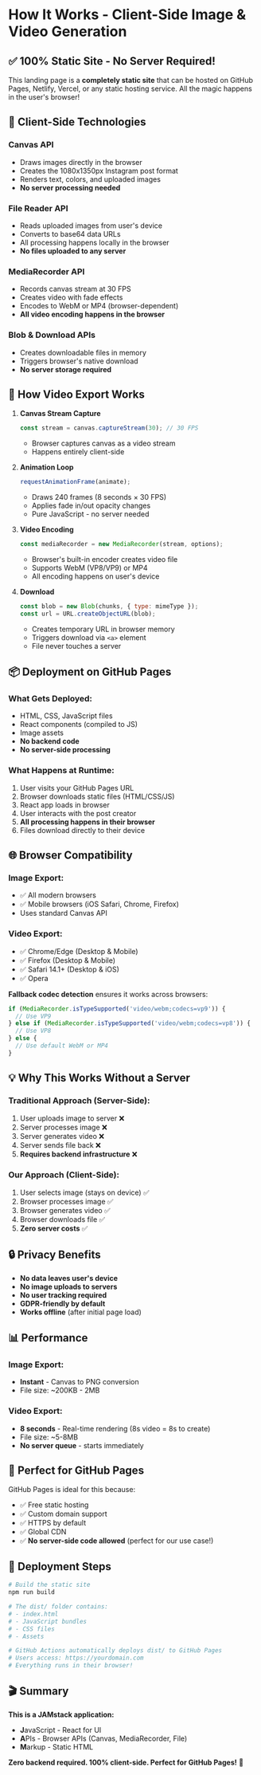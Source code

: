 # How It Works - Client-Side Image & Video Generation

## ✅ 100% Static Site - No Server Required!

This landing page is a **completely static site** that can be hosted on GitHub Pages, Netlify, Vercel, or any static hosting service. All the magic happens in the user's browser!

## 🎨 Client-Side Technologies

### **Canvas API**
- Draws images directly in the browser
- Creates the 1080x1350px Instagram post format
- Renders text, colors, and uploaded images
- **No server processing needed**

### **File Reader API**
- Reads uploaded images from user's device
- Converts to base64 data URLs
- All processing happens locally in the browser
- **No files uploaded to any server**

### **MediaRecorder API**
- Records canvas stream at 30 FPS
- Creates video with fade effects
- Encodes to WebM or MP4 (browser-dependent)
- **All video encoding happens in the browser**

### **Blob & Download APIs**
- Creates downloadable files in memory
- Triggers browser's native download
- **No server storage required**

## 🚀 How Video Export Works

1. **Canvas Stream Capture**
   ```javascript
   const stream = canvas.captureStream(30); // 30 FPS
   ```
   - Browser captures canvas as a video stream
   - Happens entirely client-side

2. **Animation Loop**
   ```javascript
   requestAnimationFrame(animate);
   ```
   - Draws 240 frames (8 seconds × 30 FPS)
   - Applies fade in/out opacity changes
   - Pure JavaScript - no server needed

3. **Video Encoding**
   ```javascript
   const mediaRecorder = new MediaRecorder(stream, options);
   ```
   - Browser's built-in encoder creates video file
   - Supports WebM (VP8/VP9) or MP4
   - All encoding happens on user's device

4. **Download**
   ```javascript
   const blob = new Blob(chunks, { type: mimeType });
   const url = URL.createObjectURL(blob);
   ```
   - Creates temporary URL in browser memory
   - Triggers download via `<a>` element
   - File never touches a server

## 📦 Deployment on GitHub Pages

### What Gets Deployed:
- HTML, CSS, JavaScript files
- React components (compiled to JS)
- Image assets
- **No backend code**
- **No server-side processing**

### What Happens at Runtime:
1. User visits your GitHub Pages URL
2. Browser downloads static files (HTML/CSS/JS)
3. React app loads in browser
4. User interacts with the post creator
5. **All processing happens in their browser**
6. Files download directly to their device

## 🌐 Browser Compatibility

### Image Export:
- ✅ All modern browsers
- ✅ Mobile browsers (iOS Safari, Chrome, Firefox)
- Uses standard Canvas API

### Video Export:
- ✅ Chrome/Edge (Desktop & Mobile)
- ✅ Firefox (Desktop & Mobile)
- ✅ Safari 14.1+ (Desktop & iOS)
- ✅ Opera

**Fallback codec detection** ensures it works across browsers:
```javascript
if (MediaRecorder.isTypeSupported('video/webm;codecs=vp9')) {
  // Use VP9
} else if (MediaRecorder.isTypeSupported('video/webm;codecs=vp8')) {
  // Use VP8
} else {
  // Use default WebM or MP4
}
```

## 💡 Why This Works Without a Server

### Traditional Approach (Server-Side):
1. User uploads image to server ❌
2. Server processes image ❌
3. Server generates video ❌
4. Server sends file back ❌
5. **Requires backend infrastructure** ❌

### Our Approach (Client-Side):
1. User selects image (stays on device) ✅
2. Browser processes image ✅
3. Browser generates video ✅
4. Browser downloads file ✅
5. **Zero server costs** ✅

## 🔒 Privacy Benefits

- **No data leaves user's device**
- **No image uploads to servers**
- **No user tracking required**
- **GDPR-friendly by default**
- **Works offline** (after initial page load)

## 📊 Performance

### Image Export:
- **Instant** - Canvas to PNG conversion
- File size: ~200KB - 2MB

### Video Export:
- **8 seconds** - Real-time rendering (8s video = 8s to create)
- File size: ~5-8MB
- **No server queue** - starts immediately

## 🎯 Perfect for GitHub Pages

GitHub Pages is ideal for this because:
- ✅ Free static hosting
- ✅ Custom domain support
- ✅ HTTPS by default
- ✅ Global CDN
- ✅ **No server-side code allowed** (perfect for our use case!)

## 🚀 Deployment Steps

```bash
# Build the static site
npm run build

# The dist/ folder contains:
# - index.html
# - JavaScript bundles
# - CSS files
# - Assets

# GitHub Actions automatically deploys dist/ to GitHub Pages
# Users access: https://yourdomain.com
# Everything runs in their browser!
```

## 🎬 Summary

**This is a JAMstack application:**
- **J**avaScript - React for UI
- **A**PIs - Browser APIs (Canvas, MediaRecorder, File)
- **M**arkup - Static HTML

**Zero backend required. 100% client-side. Perfect for GitHub Pages!** 🎉

